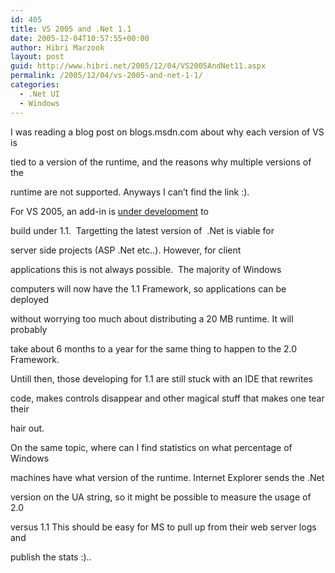 ```yaml
---
id: 405
title: VS 2005 and .Net 1.1
date: 2005-12-04T10:57:55+00:00
author: Hibri Marzook
layout: post
guid: http://www.hibri.net/2005/12/04/VS2005AndNet11.aspx
permalink: /2005/12/04/vs-2005-and-net-1-1/
categories:
  - .Net UI
  - Windows
---
```

I was reading a blog post on blogs.msdn.com about why each version of VS is
  
tied to a version of the runtime, and the reasons why multiple versions of the
  
runtime are not supported. Anyways I can&#8217;t find the link :).

For VS 2005, an add-in is [under development](http://blogs.msdn.com/clichten/default.aspx)&nbsp;to
  
build under 1.1.&nbsp; Targetting the latest version of&nbsp; .Net is viable for
  
server side projects (ASP .Net etc..). However, for client
  
applications&nbsp;this is not always possible.&nbsp; The majority of Windows
  
computers will now have the 1.1 Framework, so applications can be deployed
  
without worrying too much about distributing a 20 MB runtime. It will probably
  
take about 6 months to a year for the same thing to happen to the 2.0 Framework.
  
Untill then, those developing for 1.1 are still stuck with an IDE that rewrites
  
code, makes controls disappear and other magical stuff that makes one tear their
  
hair out.

On the same topic, where can I find statistics on what percentage of Windows
  
machines have what version of the runtime. Internet Explorer sends the .Net
  
version on the UA string, so it might be possible to measure the usage of 2.0
  
versus 1.1 This should be easy for MS to pull up from their web server logs and
  
publish the stats :)..

&nbsp;